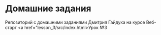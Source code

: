 # Домашние задания
Репозиторий с домашними заданиями Дмитрия Гайдука на курсе Веб-старт
<a href="lesson_3/src/index.html>Урок №3</a>